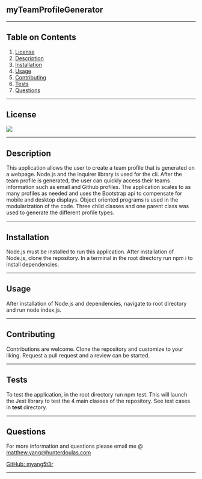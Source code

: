 
  ## myTeamProfileGenerator
  ___
  ## Table on Contents

  1. [License](#License)
  2. [Description](#Description)
  3. [Installation](#Installation)
  4. [Usage](#Usage)
  5. [Contributing](#Contributing)
  6. [Tests](#Tests)
  7. [Questions](#Questions)
  ___
  ## License
  [![](https://img.shields.io/badge/license-GNU%20GPLv3-blue)](https://choosealicense.com/licenses/gpl-2.0/)
  ___
  ## Description
  This application allows the user to create a team profile that is generated on a webpage. Node.js and the inquirer library is used for the cli. After the team profile is generated, the user can quickly access their teams information such as email and Github profiles. The application scales to as many profiles as needed and uses the Bootstrap api to compensate for mobile and desktop displays. Object oriented programs is used in the modularization of the code. Three child classes and one parent class was used to generate the different profile types.
  ___
  ## Installation
  Node.js must be installed to run this application. After installation of Node.js, clone the repository. In a terminal in the root directory run npm i to install dependencies. 
  ___
  ## Usage
  After installation of Node.js and dependencies, navigate to root directory and run node index.js.
  ___
  ## Contributing
  Contributions are welcome. Clone the repository and customize to your liking. Request a pull request and a review can be started.
  ___
  ## Tests
  To test the application, in the root directory run npm test. This will launch the Jest library to test the 4 main classes of the repository. See test cases in __test__ directory. 
  ___
  ## Questions
  For more information and questions please email me @ matthew.yang@hunterdoulas.com 

  [GitHub: myang5t3r](https://github.com/myang5t3r)
  ___
  